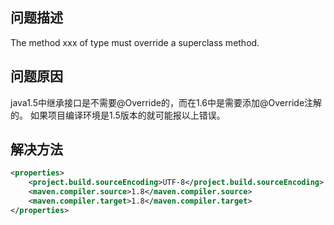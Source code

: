## 问题描述
The method xxx of type must override a superclass method.


## 问题原因
java1.5中继承接口是不需要@Override的，而在1.6中是需要添加@Override注解的。
如果项目编译环境是1.5版本的就可能报以上错误。


## 解决方法
```xml
<properties>
    <project.build.sourceEncoding>UTF-8</project.build.sourceEncoding>
    <maven.compiler.source>1.8</maven.compiler.source>
    <maven.compiler.target>1.8</maven.compiler.target>
</properties>
```
